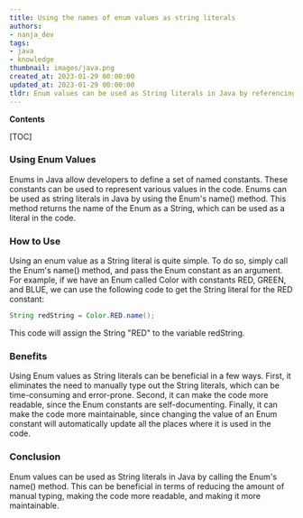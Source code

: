```yaml
---
title: Using the names of enum values as string literals
authors:
- nanja_dev
tags:
- java
- knowledge
thumbnail: images/java.png
created_at: 2023-01-29 00:00:00
updated_at: 2023-01-29 00:00:00
tldr: Enum values can be used as String literals in Java by referencing the enum name followed by the desired value in dot notation.
---
```


**Contents**

[TOC]

### Using Enum Values

Enums in Java allow developers to define a set of named constants. These constants can be used to represent various values in the code. Enums can be used as string literals in Java by using the Enum's name() method. This method returns the name of the Enum as a String, which can be used as a literal in the code.

### How to Use

Using an enum value as a String literal is quite simple. To do so, simply call the Enum's name() method, and pass the Enum constant as an argument. For example, if we have an Enum called Color with constants RED, GREEN, and BLUE, we can use the following code to get the String literal for the RED constant:

```java
String redString = Color.RED.name();
```

This code will assign the String "RED" to the variable redString.

### Benefits

Using Enum values as String literals can be beneficial in a few ways. First, it eliminates the need to manually type out the String literals, which can be time-consuming and error-prone. Second, it can make the code more readable, since the Enum constants are self-documenting. Finally, it can make the code more maintainable, since changing the value of an Enum constant will automatically update all the places where it is used in the code.

### Conclusion

Enum values can be used as String literals in Java by calling the Enum's name() method. This can be beneficial in terms of reducing the amount of manual typing, making the code more readable, and making it more maintainable.
